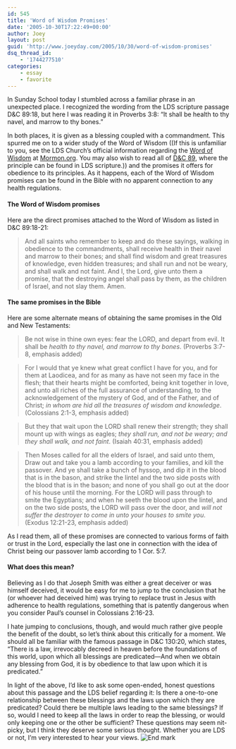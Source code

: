 ```yaml
---
id: 545
title: 'Word of Wisdom Promises'
date: '2005-10-30T17:22:49+00:00'
author: Joey
layout: post
guid: 'http://www.joeyday.com/2005/10/30/word-of-wisdom-promises'
dsq_thread_id:
    - '1744277510'
categories:
    - essay
    - favorite
---
```


In Sunday School today I stumbled across a familiar phrase in an unexpected place. I recognized the wording from the LDS scripture passage D&amp;C 89:18, but here I was reading it in Proverbs 3:8: “It shall be health to thy navel, and marrow to thy bones.”

In both places, it is given as a blessing coupled with a commandment. This spurred me on to a wider study of the Word of Wisdom ((If this is unfamiliar to you, see the LDS Church’s official information regarding the [Word of Wisdom](http://mormon.org/learn/0,8672,1301-1,00.html) at [Mormon.org](http://www.mormon.org). You may also wish to read all of [D&amp;C 89](http://scriptures.lds.org/dc/89), where the principle can be found in LDS scripture.)) and the promises it offers for obedience to its principles. As it happens, each of the Word of Wisdom promises can be found in the Bible with no apparent connection to any health regulations.

#### The Word of Wisdom promises

Here are the direct promises attached to the Word of Wisdom as listed in D&amp;C 89:18-21:

> And all saints who remember to keep and do these sayings, walking in obedience to the commandments, shall receive health in their navel and marrow to their bones; and shall find wisdom and great treasures of knowledge, even hidden treasures; and shall run and not be weary, and shall walk and not faint. And I, the Lord, give unto them a promise, that the destroying angel shall pass by them, as the children of Israel, and not slay them. Amen.

#### The same promises in the Bible

Here are some alternate means of obtaining the same promises in the Old and New Testaments:

> Be not wise in thine own eyes: fear the LORD, and depart from evil. It shall be *health to thy navel, and marrow to thy bones*. (Proverbs 3:7-8, emphasis added)

> For I would that ye knew what great conflict I have for you, and for them at Laodicea, and for as many as have not seen my face in the flesh; that their hearts might be comforted, being knit together in love, and unto all riches of the full assurance of understanding, to the acknowledgement of the mystery of God, and of the Father, and of Christ; *in whom are hid all the treasures of wisdom and knowledge*. (Colossians 2:1-3, emphasis added)

> But they that wait upon the LORD shall renew their strength; they shall mount up with wings as eagles; *they shall run, and not be weary; and they shall walk, and not faint*. (Isaiah 40:31, emphasis added)

> Then Moses called for all the elders of Israel, and said unto them, Draw out and take you a lamb according to your families, and kill the passover. And ye shall take a bunch of hyssop, and dip it in the blood that is in the bason, and strike the lintel and the two side posts with the blood that is in the bason; and none of you shall go out at the door of his house until the morning. For the LORD will pass through to smite the Egyptians; and when he seeth the blood upon the lintel, and on the two side posts, the LORD will pass over the door, and *will not suffer the destroyer to come in unto your houses to smite you*. (Exodus 12:21-23, emphasis added)

As I read them, all of these promises are connected to various forms of faith or trust in the Lord, especially the last one in connection with the idea of Christ being our passover lamb according to 1 Cor. 5:7.

#### What does this mean?

Believing as I do that Joseph Smith was either a great deceiver or was himself deceived, it would be easy for me to jump to the conclusion that he (or whoever had deceived him) was trying to replace trust in Jesus with adherence to health regulations, something that is patently dangerous when you consider Paul’s counsel in Colossians 2:16-23.

I hate jumping to conclusions, though, and would much rather give people the benefit of the doubt, so let’s think about this critically for a moment. We should all be familiar with the famous passage in D&amp;C 130:20, which states, “There is a law, irrevocably decreed in heaven before the foundations of this world, upon which all blessings are predicated—And when we obtain any blessing from God, it is by obedience to that law upon which it is predicated.”

In light of the above, I’d like to ask some open-ended, honest questions about this passage and the LDS belief regarding it: Is there a one-to-one relationship between these blessings and the laws upon which they are predicated? Could there be multiple laws leading to the same blessings? If so, would I need to keep all the laws in order to reap the blessing, or would only keeping one or the other be sufficient? These questions may seem nit-picky, but I think they deserve some serious thought. Whether you are LDS or not, I’m very interested to hear your views. ![End mark](http://joeyday.com/wp-content/uploads/2009/08/endmark.png "End mark")